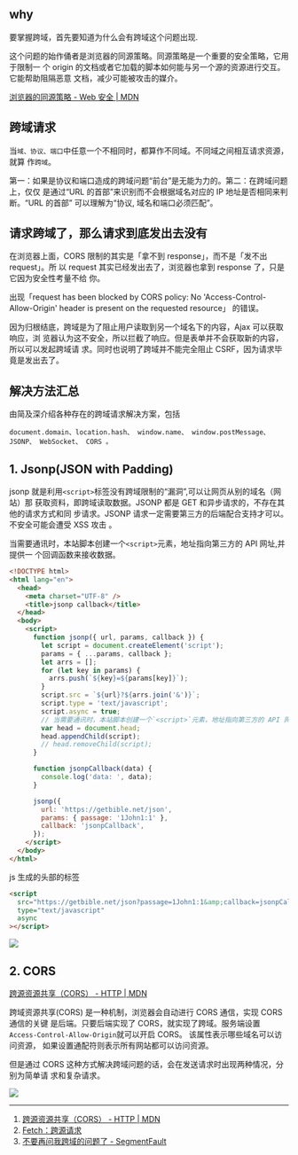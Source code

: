 ## why

要掌握跨域，首先要知道为什么会有跨域这个问题出现.

这个问题的始作俑者是浏览器的同源策略。同源策略是一个重要的安全策略，它用于限制一
个 origin 的文档或者它加载的脚本如何能与另一个源的资源进行交互。它能帮助阻隔恶意
文档，减少可能被攻击的媒介。

[浏览器的同源策略 - Web 安全 | MDN](https://developer.mozilla.org/zh-CN/docs/Web/Security/Same-origin_policy)

## 跨域请求

当`域、协议、端口`中任意一个不相同时，都算作不同域。不同域之间相互请求资源，就算
作`跨域`。

第一：如果是协议和端口造成的跨域问题“前台”是无能为力的。第二：在跨域问题上，仅仅
是通过“URL 的首部”来识别而不会根据域名对应的 IP 地址是否相同来判断。“URL 的首部”
可以理解为“协议, 域名和端口必须匹配”。

## 请求跨域了，那么请求到底发出去没有

在浏览器上面，CORS 限制的其实是「拿不到 response」，而不是「发不出 request」。所
以 request 其实已经发出去了，浏览器也拿到 response 了，只是它因为安全性考量不给
你。

出现「request has been blocked by CORS policy: No 'Access-Control-Allow-Origin'
header is present on the requested resource」 的错误。

因为归根结底，跨域是为了阻止用户读取到另一个域名下的内容，Ajax 可以获取响应，浏
览器认为这不安全，所以拦截了响应。但是表单并不会获取新的内容，所以可以发起跨域请
求。同时也说明了跨域并不能完全阻止 CSRF，因为请求毕竟是发出去了。

## 解决方法汇总

由简及深介绍各种存在的跨域请求解决方案，包括

```
document.domain、location.hash、 window.name、 window.postMessage、 JSONP、 WebSocket、 CORS 。
```

## 1. Jsonp(JSON with Padding)

jsonp 就是利用`<script>`标签没有跨域限制的“漏洞”,可以让网页从别的域名（网站）那
获取资料，即跨域读取数据。JSONP 都是 GET 和异步请求的，不存在其他的请求方式和同
步请求。JSONP 请求一定需要第三方的后端配合支持才可以。不安全可能会遭受 XSS 攻击
。

当需要通讯时，本站脚本创建一个`<script>`元素，地址指向第三方的 API 网址,并提供一
个回调函数来接收数据。

```html
<!DOCTYPE html>
<html lang="en">
  <head>
    <meta charset="UTF-8" />
    <title>jsonp callback</title>
  </head>
  <body>
    <script>
      function jsonp({ url, params, callback }) {
        let script = document.createElement('script');
        params = { ...params, callback };
        let arrs = [];
        for (let key in params) {
          arrs.push(`${key}=${params[key]}`);
        }
        script.src = `${url}?${arrs.join('&')}`;
        script.type = 'text/javascript';
        script.async = true;
        // 当需要通讯时，本站脚本创建一个`<script>`元素，地址指向第三方的 API 网址
        var head = document.head;
        head.appendChild(script);
        // head.removeChild(script);
      }

      function jsonpCallback(data) {
        console.log('data: ', data);
      }

      jsonp({
        url: 'https://getbible.net/json',
        params: { passage: '1John1:1' },
        callback: 'jsonpCallback',
      });
    </script>
  </body>
</html>
```

js 生成的头部的标签

```html
<script
  src="https://getbible.net/json?passage=1John1:1&amp;callback=jsonpCallback"
  type="text/javascript"
  async
></script>
```

<img src='https://loremxuetengfei.oss-cn-beijing.aliyuncs.com/jsonp-1558523147.jpg'/>

## 2. CORS

[跨源资源共享（CORS） - HTTP | MDN](https://developer.mozilla.org/zh-CN/docs/Web/HTTP/CORS)

跨域资源共享(CORS) 是一种机制，浏览器会自动进行 CORS 通信，实现 CORS 通信的关键
是后端。只要后端实现了 CORS，就实现了跨域。服务端设置
`Access-Control-Allow-Origin`就可以开启 CORS。 该属性表示哪些域名可以访问资源，
如果设置通配符则表示所有网站都可以访问资源。

但是通过 CORS 这种方式解决跨域问题的话，会在发送请求时出现两种情况，分别为简单请
求和复杂请求。

<img src='https://loremxuetengfei.oss-cn-beijing.aliyuncs.com/CORS-1558523420.png'/>

<!--
## 3.document.domain

该方式只能用于二级域名相同的情况下，比如** a.test.com **和** b.test.com** 适用于
该方式。只需要给页面添加 **document.domain = 'test.com'** 表示二级域名都相同就可
以实现跨域

## 4.postMessage

这种方式通常用于获取嵌入页面中的第三方页面数据。一个页面发送消息，另一个页面判断
来源并接收消息

```js
// 发送消息端
window.parent.postMessage('message', 'http://test.com');
// 接收消息端
var mc = new MessageChannel();
mc.addEventListener('message', event => {
  var origin = event.origin || event.originalEvent.origin;
  if (origin === 'http://test.com') {
    console.log('验证通过');
  }
});
```

## 总结

1. CORS 支持所有类型的 HTTP 请求，是跨域 HTTP 请求的根本解决方案
2. JSONP 只支持 GET 请求，JSONP 的优势在于支持老式浏览器，以及可以向不支持 CORS
   的网站请求数据。

不管是 Node 中间件代理还是 nginx 反向代理，主要是通过同源策略对服务器不加限制。
日常工作中，用得比较多的跨域方案是 cors 和 nginx 反向代理

-->

---

1. [跨源资源共享（CORS） - HTTP | MDN](https://developer.mozilla.org/zh-CN/docs/Web/HTTP/CORS)
2. [Fetch：跨源请求](https://zh.javascript.info/fetch-crossorigin#wei-shi-mo-xu-yao-cors-kua-yuan-qing-qiu-jian-shi)
3. [不要再问我跨域的问题了 - SegmentFault](https://segmentfault.com/a/1190000015597029)
